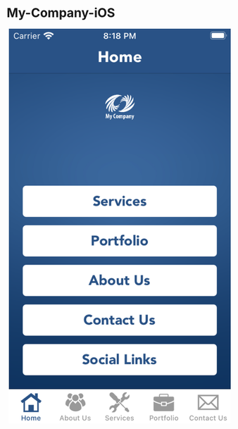 # My-Company-iOS

<p align="center">
  <span style="margin:5px;">
    <img src="https://github.com/richiejoel/My-Company-iOS/blob/main/assets/simulator.png" alt="ios" />
  </span>
</p>
